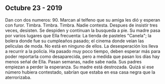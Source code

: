 ## Octubre 23 - 2019


Dan con dos numeros: 90. Marcan al telfeno que su amiga les dió y esperan con furor. Timbra. Timbra. Timbra. Nadie contesta. Despues de insistir tres veces, desisten. Se despiden y continuan la busqueda a pie. Su madre pasa por varios lugares que Ella frecuenta: La tienda de pasteles "Canela"; la bolera donde fue su cumpleaños pasado; el cinema donde veían las peliculas de moda. No está en ninguno de ellos. La desesperación los lleva a recurrir a la policía. Ha pasado muy poco tiempo, deben esperar más para poder reportarla como desaparecida, pero a medida que pasan los días hay menos señal de Ella. Pasan semanas, nadie sabe nada. Sus padres empiezan a perder la esperanza. Su madre está destrozada. Quizá si ese número hubiera contestado, sabrían que estaba en esa casa negra que la aterrorizaba.
